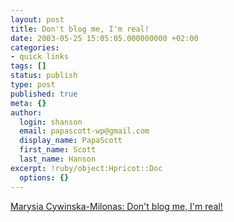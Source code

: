 ```yaml
---
layout: post
title: Don't blog me, I'm real!
date: 2003-05-25 15:05:05.000000000 +02:00
categories:
- quick links
tags: []
status: publish
type: post
published: true
meta: {}
author:
  login: shanson
  email: papascott-wp@gmail.com
  display_name: PapaScott
  first_name: Scott
  last_name: Hanson
excerpt: !ruby/object:Hpricot::Doc
  options: {}
---
```

<p><a title="Gentlemen, shut down your laptops!" href="http://jej.notatnik.net/blog/000974.html">Marysia Cywinska-Milonas: Don't blog me, I'm real!</a></p>
